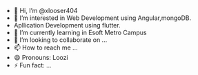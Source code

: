 - 👋 Hi, I’m @xlooser404
- 👀 I’m interested in Web Development using Angular,mongoDB. 
-  Apllication Development using flutter.
- 🌱 I’m currently learning in Esoft Metro Campus
- 💞️ I’m looking to collaborate on ...
- 📫 How to reach me ...
- 😄 Pronouns: Loozi
- ⚡ Fun fact: ...

<!---
xlooser404/xlooser404 is a ✨ special ✨ repository because its `README.md` (this file) appears on your GitHub profile.
You can click the Preview link to take a look at your changes.
--->
